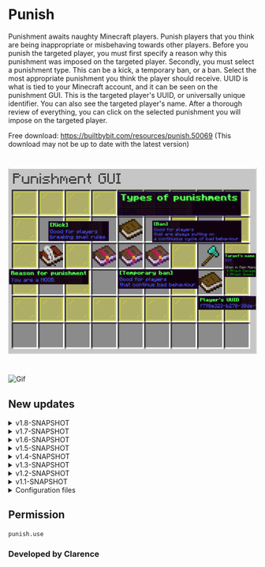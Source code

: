  # Punish
Punishment awaits naughty Minecraft players. Punish players that you think are being inappropriate or misbehaving towards other players. Before you punish the targeted player, you must first specify a reason why this punishment was imposed on the targeted player. Secondly, you must select a punishment type. This can be a kick, a temporary ban, or a ban. Select the most appropriate punishment you think the player should receive. UUID is what is tied to your Minecraft account, and it can be seen on the punishment GUI. This is the targeted player's UUID, or universally unique identifier. You can also see the targeted player's name. After a thorough review of everything, you can click on the selected punishment you will impose on the targeted player.

Free download: https://builtbybit.com/resources/punish.50069 (This download may not be up to date with the latest version)
#
![](https://raw.githubusercontent.com/PositionV2024/Punish/main/Screenshots/Main%20screenshot.png "Plugin picture")
#
![](https://github.com/PositionV2024/Punish/blob/main/Gif/Main.gif "Gif")

## New updates
<details>
    <summary>v1.8-SNAPSHOT</summary>
    https://www.youtube.com/watch?v=FOI09pppTek&t=2s
    </details>
<details>
    <summary>v1.7-SNAPSHOT</summary>
    In this update, there is no need to lookup the player's UUID because you can lookup the player's name. If the player can't be found, there won't be any punishment records for them. There is a messages.yml file. If you want to change certain messages, now you can.
    </details>
<details>
    <summary>v1.6-SNAPSHOT</summary>
    In this update, I have removed the config.yml and added a new punishment.yml file to log punished player's related data. I've also implemented a nice UI screen to the lookup <UUID> feature.
    </details>
<details>
    <summary>v1.5-SNAPSHOT</summary>
    In this update, I have made a way to lookup punished players UUID that is in the configuration file. I have also change the auto-tab-completion. There is also new commands /punish version and /punish lookup <UUID>
    </details>
<details>
    <summary>v1.4-SNAPSHOT</summary>
    In this update, I have integated a system where it will ask you to download the latest version of the plugin if you are on an older version. There is also some changes in the information structure in the configuration file. More suggested reason on why a player might get punish.
</details>
<details>
    <summary>v1.3-SNAPSHOT</summary>
    In this update, I have enhanced the information that is stored to the configuration file. Players that were punished once or multiple times, will be shown to the configuration file. It will not delete the data that was stored in the configuration file even after the punished player is back on the server.
    https://youtu.be/RU1uzAHubz4
</details>
<details> 
    <summary>v1.2-SNAPSHOT</summary>
    In this update, I have adjusted the size of the punishment GUI. I have also create a configuration file to store in banned player's UUID. The configuration file will not allow copies of banned player's UUID
    https://www.youtube.com/watch?v=gRA8qIQiba8
</details>
<details>
    <summary>v1.1-SNAPSHOT</summary>
    In this update, I have added a tab completion to suggest to you some of the common reasons why a player might get punished for.
    https://youtu.be/N6Qjf84nf14
</details>
<details>
 <summary>Configuration files</summary>
 
## Command usage:
    /punish <player> <reason>
    /punish version
    /punish lookup <player>
## Material.yml
    defaultInventoryMaterial: YELLOW_STAINED_GLASS_PANE
    reasonToBePunishmentMaterial: WRITABLE_BOOK
    playerNameItemMaterial: DIAMOND_AXE
    getPlayerUUIDMaterial: BOOK
    typesOfPunishmentMaterial: BOOK
    getKickItemMaterial: ENCHANTED_BOOK
    getTemporaryBanMaterial: ENCHANTED_BOOK
    getBanMaterial: ENCHANTED_BOOK
## Messages.yml
    NO_CONSOLE_SENDER: You can't access this command through CONSOLE
    NO_PERMISSION: You do not have permission to use this command.
    INVALID_TARGET: The targeted player is offline or does not exist.
    PUNISHMENT_REASON: Enter a reason for the punishment.
    NO_RECORD: Can't get record of that player.
</details>

## Permission
    punish.use
### Developed by Clarence
